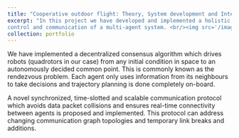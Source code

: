 ```yaml
---
title: "Cooperative outdoor flight: Theory, System development and Integration"
excerpt: "In this project we have developed and implemented a holistic system architecture capable of handling
control and communication of a multi-agent system. <br/><img src='/images/outdoor_quadrotor_testbed.png'>"
collection: portfolio
---
```


We have implemented a decentralized consensus algorithm which drives robots (quadrotors in our case) from any initial condition in space to an autonomously decided common point. This is commonly known as the rendezvous problem. Each agent only uses information from its neighbours to take decisions and trajectory planning is done completely on-board.

A novel synchronized, time-slotted and scalable communication protocol which avoids data packet collisions and ensures real-time connectivity between agents is proposed and implemented. This protocol can address changing communication graph topologies and temporary link breaks and additions.
